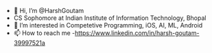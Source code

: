 - 👋 Hi, I’m @HarshGoutam
- CS Sophomore at Indian Institute of Information Technology, Bhopal
- 👀 I’m interested in Competetive Programming, iOS, AI, ML, Android
- 📫 How to reach me -https://www.linkedin.com/in/harsh-goutam-39997521a

<!---
HarshGoutam/HarshGoutam is a ✨ special ✨ repository because its `README.md` (this file) appears on your GitHub profile.
You can click the Preview link to take a look at your changes.
--->
